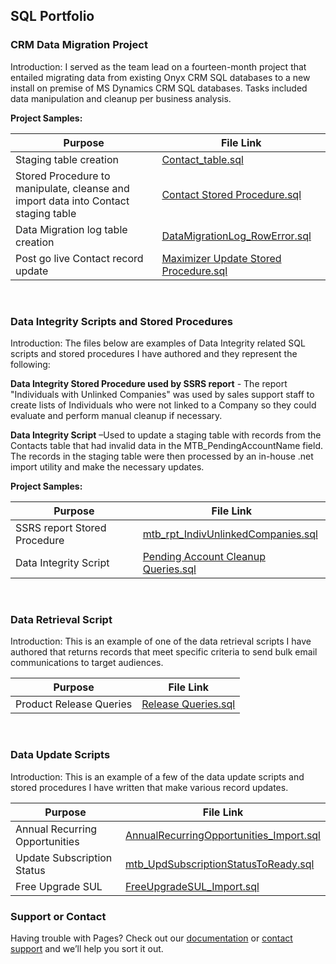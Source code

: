 ## SQL Portfolio

### CRM Data Migration Project

Introduction: 
I served as the team lead on a fourteen-month project that entailed migrating data from existing Onyx CRM SQL databases to a new install on premise of MS Dynamics CRM SQL databases. Tasks included data manipulation and cleanup per business analysis.  


**Project Samples:**

| Purpose          | File Link |
| -------------------    | ------------- |
| Staging table creation | [Contact_table.sql](https://github.com/cbmurph510/Data-Migration/blob/master/dbo.Contact_table.sql)  |
| Stored Procedure to manipulate, cleanse and import data into Contact staging table  | [Contact Stored Procedure.sql](https://github.com/cbmurph510/Data-Migration/blob/master/dbo.Contact.sql)  |
| Data Migration log table creation | [DataMigrationLog_RowError.sql](https://github.com/cbmurph510/Data-Migration/blob/master/dbo.DataMigrationLog_RowError.sql)  |
| Post go live Contact record update | [Maximizer Update Stored Procedure.sql](https://github.com/cbmurph510/Data-Migration/blob/master/dbo.Maximizer_Update.sql)  |

<BR/>


### Data Integrity Scripts and Stored Procedures

Introduction: 
The files below are examples of Data Integrity related SQL scripts and stored procedures I have authored and they represent the following:

**Data Integrity Stored Procedure used by SSRS report** - The report "Individuals with Unlinked Companies" was used by sales support staff to create lists of Individuals who were not linked to a Company so they could evaluate and perform manual cleanup if necessary.

**Data Integrity Script** –Used to update a staging table with records from the Contacts table that had invalid data in the MTB_PendingAccountName field.  The records in the staging table were then processed by an in-house .net import utility and make the necessary updates. 

**Project Samples:**

| Purpose          | File Link |
| -------------------    | ------------- |
| SSRS report Stored Procedure | [mtb_rpt_IndivUnlinkedCompanies.sql](https://github.com/cbmurph510/DIG/blob/master/dbo.mtb_rpt_IndivUnlinkedCompanies.sql)                 |
| Data Integrity Script |  [Pending Account Cleanup Queries.sql](https://github.com/cbmurph510/DIG/blob/master/Pending%20Acct%20Cleanup%20Queries.sql)               |

<BR/>

### Data Retrieval Script

Introduction: 
This is an example of one of the data retrieval scripts I have authored that returns records that meet specific criteria to send bulk email communications to target audiences. 

| Purpose          | File Link |
| -------------------    | ------------- |
| Product Release Queries | [Release Queries.sql](https://github.com/cbmurph510/DIG/blob/master/Release%20Queries.sql)          

<BR/>

### Data Update Scripts

Introduction: 
This is an example of a few of the data update scripts and stored procedures I have written that make various record updates. 

| Purpose          | File Link |
| -------------------    | ------------- |
| Annual Recurring Opportunities | [AnnualRecurringOpportunities_Import.sql](https://github.com/cbmurph510/Data-Updates/blob/master/AnnualRecurringOpportunities_Import.sql)   
| Update Subscription Status | [mtb_UpdSubscriptionStatusToReady.sql](https://github.com/cbmurph510/Data-Updates/blob/master/mtb_UpdSubscriptionStatusToReady.sql) 
| Free Upgrade SUL   | [FreeUpgradeSUL_Import.sql](https://github.com/cbmurph510/Data-Updates/blob/master/FreeUpgradeSUL_Import.sql)   







### Support or Contact

Having trouble with Pages? Check out our [documentation](https://help.github.com/categories/github-pages-basics/) or [contact support](https://github.com/contact) and we’ll help you sort it out.
